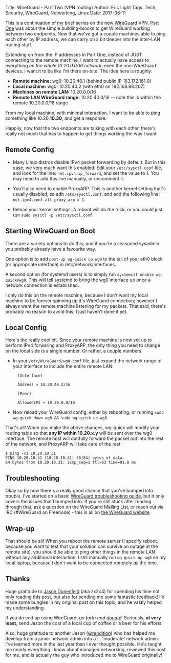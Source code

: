 Title: WireGuard - Part Two (VPN routing)
Author: Eric Light
Tags: Tech, Security, WireGuard, Networking, Linux
Date: 2017-06-11

This is a continuation of my brief series on the new [WireGuard](https://wireguard.com/) VPN.  [Part One]({filename}wg0.md) was about the simple building-blocks to get WireGuard working between two endpoints.  Now that we've got a couple machines able to ping each other by IP address, we can carry on a bit deeper into the inter-LAN routing stuff.

Extending on from the IP addresses in Part One, instead of JUST connecting to the remote machine, I want to actually have access to everything _on the whole 10.20.0.0/16 network_; even the non-WireGuard devices.  I want it to be like I'm there on-site.  The idea here is roughly:

* **Remote machine:** wg0: 10.20.40.1 (behind public IP 163.172.161.0)
* **Local machine:** wg0: 10.20.40.2 (with eth0 on 192.168.88.207)
* **Machines on remote LAN:** 10.20.0.0/16
* **Remote LAN WireGuard range:**  10.20.40.0/16 -- note this is within the remote 10.20.0.0/16 range

From my local machine, with minimal interaction, I want to be able to ping something like 10.20.**10.30**, and get a response.

Happily, now that the two endpoints are talking with each other, there's really not much that has to happen to get things working the way I want.

Remote Config
-------------

* Many Linux distros disable IPv4 packet forwarding by default.  But in this case, we very much want this enabled.  Edit your `/etc/sysctl.conf` file, and look for the line: `net.ipv4.ip_forward`, and set the value to 1.  You may need to add this line manually, or uncomment it.

* You'll also need to enable ProxyARP.  This is another kernel setting that's usually disabled, so edit `/etc/sysctl.conf`, and add the following line:  `net.ipv4.conf.all.proxy_arp = 1`.

* Reload your kernel settings.  A reboot will do the trick, or you could just run `sudo sysctl -p /etc/sysctl.conf`.


Starting WireGuard on Boot
--------------------------

There are a variety options to do this, and if you're a seasoned sysadmin you probably already have a favourite way.

One option is to add `post-up wg-quick up wg0` to the tail of your eth0 block (or appropriate interface) in /etc/network/interfaces.

A second option (for systemd users) is to simply run `systemctl enable wg-quick@wg0`.  This will tell systemd to bring the wg0 interface up once a network connection is established.

I only do this on the remote machine, because I don't want my local machine to be forever spinning up it's WireGuard connection; however I always want the remote machine listening for my packets.  That said, there's probably no reason to avoid this; I just haven't done it yet.


Local Config
------------

Here's the really cool bit.  Since your remote machine is now set up to perform IPv4 forwaring and ProxyARP, the only thing you need to change on the local side is a single number.  Or rather, a couple numbers.

* In your `/etc/WireGuard/wg0.conf` file, just expand the network range of your interface to include the entire remote LAN:

        [Interface]
        ...
        Address = 10.20.40.2/16
        
        [Peer]
        ...
        AllowedIPs = 10.20.0.0/16

* Now reload your WireGuard config, either by rebooting, or running `sudo wg-quick down wg0 && sudo wg-quick up wg0`.


That's all!  When you make the above changes, wg-quick will modify your routing table so that **any IP within 10.20.x.y** will be sent over the wg0 interface.  The remote host will dutifully forward the packet out into the rest of the network, and ProxyARP will take care of the rest:

    $ ping -c1 10.20.10.31
    PING 10.20.10.31 (10.20.10.31) 56(84) bytes of data.
    64 bytes from 10.20.10.31: icmp_seq=1 ttl=63 time=91.8 ms


Troubleshooting
---------------

Okay so by now there's a really good chance that you've bumped into trouble.  I've started on a basic [WireGuard troubleshooting guide]({filename}wg2.md), but it only covers the issues that I bumped into.  If you're still stuck after reading through that, ask a question on the WireGuard Mailing List, or reach out via IRC (#WireGuard on Freenode) - this is all on [the WireGuard website](https://www.wireguard.com/#contact-the-team).


Wrap-up
-------

That should be all!  When you reboot the remote server (I specify reboot, because you want to test that your solution can survive an outage at the remote site), you should be able to ping other things in the remote LAN without any additional interaction.  I still manually run `wg-quick up wg0` on my local laptop, because I don't want to be connected remotely _all_ the time.


Thanks
------

Huge gratitude to [Jason Donenfeld](https://www.zx2c4.com/) (aka zx2c4) for spending his time not only reading this post, but also for sending me some fantastic feedback!  I'd made some bungles in my original post on this topic, and he vastly helped my understanding.

If you do end up using WireGuard, _go forth and [donate](https://www.wireguard.com/#donations)_!  Seriously, **at very least**, send Jason the cost of a local cup of coffee or a beer for his efforts.

Also, huge gratitude to another Jason ([@rendition](https://keybase.io/rendition)) who has helped me develop from a junior network admin into a ... 'moderate' network admin.  I've learned more in the last year than I ever thought possible.  He's taught me nearly everything I know about managed networking, reviewed this post for me, and is actually the guy who introduced me to WireGuard originally!

